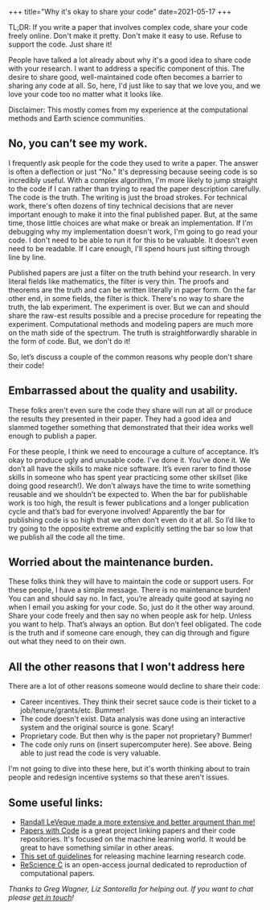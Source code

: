 +++
title="Why it's okay to share your code"
date=2021-05-17
+++

TL;DR: If you write a paper that involves complex code, share your code freely online. Don't make it pretty. Don't make it easy to use. Refuse to support the code. Just share it! 

People have talked a lot already about why it's a good idea to share code with your research. I want to address a specific component of this. The desire to share good, well-maintained code often becomes a barrier to sharing any code at all. So, here, I'd just like to say that we love you, and we love your code too no matter what it looks like.

Disclaimer: This mostly comes from my experience at the computational methods and Earth science communities.

## No, you can’t see my work.

I frequently ask people for the code they used to write a paper. The answer is often a deflection or just "No." It's depressing because seeing code is so incredibly useful. With a complex algorithm, I'm more likely to jump straight to the code if I can rather than trying to read the paper description carefully. The code is the truth. The writing is just the broad strokes. For technical work, there's often dozens of tiny technical decisions that are never important enough to make it into the final published paper. But, at the same time, those little choices are what make or break an implementation. If I'm debugging why my implementation doesn't work, I'm going to go read your code. I don't need to be able to run it for this to be valuable. It doesn't even need to be readable. If I care enough, I'll spend hours just sifting through line by line.

Published papers are just a filter on the truth behind your research. In very literal fields like mathematics, the filter is very thin. The proofs and theorems are the truth and can be written literally in paper form. On the far other end, in some fields, the filter is thick. There's no way to share the truth, the lab experiment. The experiment is over. But we can and should share the raw-est results possible and a precise procedure for repeating the experiment. Computational methods and modeling papers are much more on the math side of the spectrum. The truth is straightforwardly sharable in the form of code. But, we don't do it!

So, let’s discuss a couple of the common reasons why people don't share their code!

## Embarrassed about the quality and usability.

These folks aren't even sure the code they share will run at all or produce the results they presented in their paper. They had a good idea and slammed together something that demonstrated that their idea works well enough to publish a paper.

For these people, I think we need to encourage a culture of acceptance. It’s okay to produce ugly and unusable code. I’ve done it. You’ve done it. We don’t all have the skills to make nice software. It’s even rarer to find those skills in someone who has spent year practicing some other skillset (like doing good research!). We don’t always have the time to write something reusable and we shouldn’t be expected to. When the bar for publishable work is too high, the result is fewer publications and a longer publication cycle and that’s bad for everyone involved! Apparently the bar for publishing code is so high that we often don’t even do it at all. So I’d like to try going to the opposite extreme and explicitly setting the bar so low that we publish all the code all the time. 

## Worried about the maintenance burden.

These folks think they will have to maintain the code or support users. For these people, I have a simple message. There is no maintenance burden! You can and should say no. In fact, you’re already quite good at saying no when I email you asking for your code. So, just do it the other way around. Share your code freely and then say no when people ask for help. Unless you want to help. That’s always an option. But don’t feel obligated. The code is the truth and if someone care enough, they can dig through and figure out what they need to on their own.

## All the other reasons that I won't address here

There are a lot of other reasons someone would decline to share their code:

* Career incentives. They think their secret sauce code is their ticket to a job/tenure/grants/etc. Bummer!
* The code doesn't exist. Data analysis was done using an interactive system and the original source is gone. Scary!
* Proprietary code. But then why is the paper not proprietary? Bummer!
* The code only runs on (insert supercomputer here). See above. Being able to just read the code is very valuable.

I'm not going to dive into these here, but it's worth thinking about to train people and redesign incentive systems so that these aren't issues.

## Some useful links:

* [Randall LeVeque made a more extensive and better argument than me!](https://faculty.washington.edu/rjl/pubs/topten/topten.pdf)
* [Papers with Code](https://www.paperswithcode.com/) is a great project linking papers and their code repositories. It's focused on the machine learning world. It would be great to have something similar in other areas.
* [This set of guidelines](https://github.com/paperswithcode/releasing-research-code) for releasing machine learning research code.
* [ReScience C](http://rescience.github.io/) is an open-access journal dedicated to reproduction of computational papers. 

*Thanks to Greg Wagner, Liz Santorella for helping out. If you want to chat please [get in touch](mailto:t.ben.thompson@gmail.com)!*


